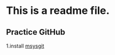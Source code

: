 This is a readme file.
======================

Practice GitHub
----------------

1.install [msysgit](http://klutche.org/archives/1482/ "msysgit")
